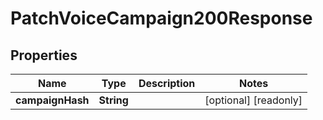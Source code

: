 

# PatchVoiceCampaign200Response


## Properties

| Name | Type | Description | Notes |
|------------ | ------------- | ------------- | -------------|
|**campaignHash** | **String** |  |  [optional] [readonly] |



